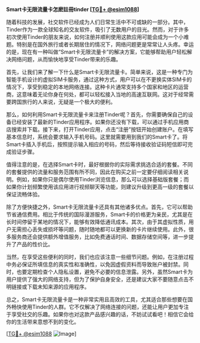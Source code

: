 **Smart卡无限流量卡怎麽註冊tinder [[TG💪+ @esim1088](https://t.me/s/esim1088)]**

随着科技的发展，社交软件已经成为人们日常生活中不可或缺的一部分。其中，Tinder作为一款全球知名的交友软件，吸引了无数用户的目光。然而，对于许多初次使用Tinder的朋友来说，如何注册并顺利使用这款应用可能会成为一个小难题。特别是在国外旅行或者长期居住的情况下，网络问题更是常常让人头疼。幸运的是，现在有一种叫做“Smart卡无限流量卡”的解决方案，它能够帮助用户轻松解决网络问题，从而愉快地享受Tinder带来的乐趣。

首先，让我们来了解一下什么是Smart卡无限流量卡。简单来说，这是一种专门为智能手机设计的虚拟SIM卡服务，通过这种方式，用户可以在不更换实体SIM卡的情况下，享受到稳定的本地网络连接。这种卡片通常支持多个国家和地区的运营商，这意味着无论你身在何处，都可以轻松接入当地的高速互联网。这对于经常需要跨国旅行的人来说，无疑是一个极大的便利。

那么，如何利用Smart卡无限流量卡来注册Tinder呢？首先，你需要确保自己的设备已经安装了最新的Tinder应用程序。如果你还没有下载，可以通过手机应用商店搜索并下载。接下来，打开Tinder应用，点击“注册”按钮开始创建账户。在填写基本信息时，系统会要求输入手机号码。这里就需要用到我们的Smart卡了。将Smart卡插入手机后，按照提示输入相应的号码，然后等待接收验证码短信即可完成验证步骤。

值得注意的是，在选择Smart卡时，最好根据你的实际需求挑选合适的套餐。不同的套餐提供的流量和服务范围有所不同，因此在购买之前一定要仔细阅读相关说明。例如，如果你只是偶尔使用Tinder浏览信息，那么可以选择基础版套餐；而如果你计划频繁使用该应用进行视频聊天等功能，则建议升级到更高一级的套餐以保证流畅体验。

除了方便快捷之外，Smart卡无限流量卡还具有其他诸多优点。首先，它可以帮助节省通信费用。相比于传统的国际漫游服务，Smart卡的价格更为亲民，尤其是在长时间停留于某地的情况下，能够有效降低通讯成本。其次，由于其虚拟性质，用户无需担心丢失或损坏等问题，随时随地都可以更换新的卡片继续使用。此外，很多服务商还会提供额外增值服务，比如免费通话时间、数据存储空间等，进一步提升了产品的性价比。

当然，在享受这些便利的同时，我们也应该注意一些细节问题。例如，在注册过程中务必保证所填信息的真实性和准确性，以免因虚假资料而导致账户被封禁。同时，也要定期检查个人隐私设置，避免不必要的信息泄露。另外，虽然Smart卡为用户提供了强大的网络支持，但为了保护自身安全，还是建议大家不要随意点击不明链接或下载未知来源的应用程序。

总之，Smart卡无限流量卡是一种非常实用且高效的工具，尤其适合那些想要在国外畅快使用Tinder的人群。它不仅解决了网络连接的问题，还能让用户更加专注于享受社交的乐趣。如果你也对这款产品感兴趣的话，不妨试试看吧！相信它会给你的生活带来意想不到的变化。

[[TG💪+ @esim1088](https://t.me/s/esim1088) ![Image](https://i.postimg.cc/4NQfJmqS/Snipaste-2025-05-13-00-14-12.png)]